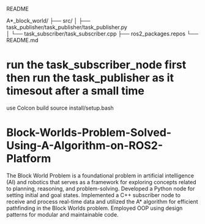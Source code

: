 
README 



A*_block_world/
├── src/
│ ├── task_publisher/task_publisher/task_publisher.py  
│ └── task_subscriber/task_subscriber.cpp
├── ros2_packages.repos
└── README.md

# run the task_subscriber_node first then run the task_publisher as it timesout after a small time

use Colcon build 
source install/setup.bash



# Block-Worlds-Problem-Solved-Using-A-Algorithm-on-ROS2-Platform
The Block World Problem is a foundational problem in artificial intelligence (AI) and robotics that serves as a framework for exploring concepts related to planning, reasoning, and problem-solving. 
Developed a Python node for setting initial and goal states.
Implemented a C++ subscriber node to receive and process real-time data and utilized the A* algorithm for efficient pathfinding in the Block Worlds problem.
Employed OOP using design patterns  for modular and maintainable code.
